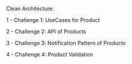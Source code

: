 Clean Architecture: 

1 - Challenge 1: UseCases for Product

2 - Challenge 2: API of Products

3 - Challenge 3: Notification Pattern of Products

4 - Challenge 4: Product Validation

